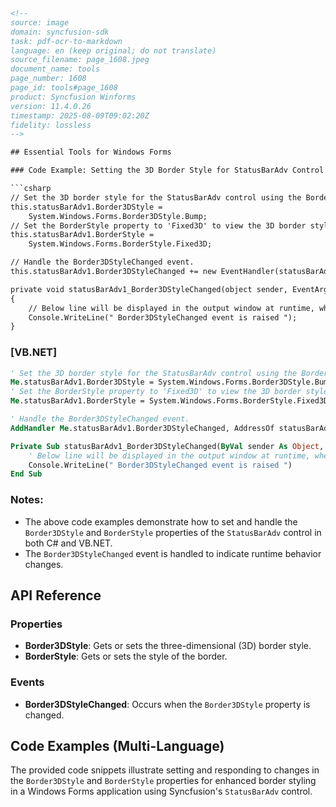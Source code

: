 ```html
<!-- 
source: image
domain: syncfusion-sdk
task: pdf-ocr-to-markdown
language: en (keep original; do not translate)
source_filename: page_1608.jpeg
document_name: tools
page_number: 1608
page_id: tools#page_1608
product: Syncfusion Winforms
version: 11.4.0.26
timestamp: 2025-08-09T09:02:20Z
fidelity: lossless
-->

## Essential Tools for Windows Forms

### Code Example: Setting the 3D Border Style for StatusBarAdv Control

```csharp
// Set the 3D border style for the StatusBarAdv control using the Border3DStyle property.
this.statusBarAdv1.Border3DStyle =
    System.Windows.Forms.Border3DStyle.Bump;
// Set the BorderStyle property to 'Fixed3D' to view the 3D border style.
this.statusBarAdv1.BorderStyle =
    System.Windows.Forms.BorderStyle.Fixed3D;

// Handle the Border3DStyleChanged event.
this.statusBarAdv1.Border3DStyleChanged += new EventHandler(statusBarAdv1_Border3DStyleChanged);

private void statusBarAdv1_Border3DStyleChanged(object sender, EventArgs e)
{
    // Below line will be displayed in the output window at runtime, when this event is fired.
    Console.WriteLine(" Border3DStyleChanged event is raised ");
}
```

### [VB.NET]

```vb
' Set the 3D border style for the StatusBarAdv control using the Border3DStyle property.
Me.statusBarAdv1.Border3DStyle = System.Windows.Forms.Border3DStyle.Bump
' Set the BorderStyle property to 'Fixed3D' to view the 3D border style.
Me.statusBarAdv1.BorderStyle = System.Windows.Forms.BorderStyle.Fixed3D

' Handle the Border3DStyleChanged event.
AddHandler Me.statusBarAdv1.Border3DStyleChanged, AddressOf statusBarAdv1_Border3DStyleChanged

Private Sub statusBarAdv1_Border3DStyleChanged(ByVal sender As Object, ByVal e As EventArgs)
    ' Below line will be displayed in the output window at runtime, when this event is fired.
    Console.WriteLine(" Border3DStyleChanged event is raised ")
End Sub
```

### Notes:
- The above code examples demonstrate how to set and handle the `Border3DStyle` and `BorderStyle` properties of the `StatusBarAdv` control in both C# and VB.NET.
- The `Border3DStyleChanged` event is handled to indicate runtime behavior changes.

## API Reference

### Properties
- **Border3DStyle**: Gets or sets the three-dimensional (3D) border style.
- **BorderStyle**: Gets or sets the style of the border.

### Events
- **Border3DStyleChanged**: Occurs when the `Border3DStyle` property is changed.

## Code Examples (Multi-Language)

The provided code snippets illustrate setting and responding to changes in the `Border3DStyle` and `BorderStyle` properties for enhanced border styling in a Windows Forms application using Syncfusion's `StatusBarAdv` control.

<!-- tags: [product, winforms, tools, api, 11.4.0.26] keywords: [StatusBarAdv, Border3DStyle, BorderStyle, Border3DStyleChanged, WinForms, C#, VB.NET] -->
```